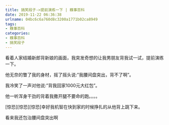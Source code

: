 ```yaml
---
title: 搞笑段子->提前演练一下 | 糗事百科
date: 2019-11-22 06:36:38
urlname: 04bc6c6a760d8c3200a1771b02ca8949
tags: 
- 糗事百科
categories:
- 糗事百科
- 搞笑段子
---
```

看着人家结婚新郎背新娘的画面，我突发奇想的让我男朋友背我试一试，提前演练一下。

他无奈的瞥了我的身材，摇了摇头说:”我腰间盘突出，背不了啊”。

我冷笑了一声对他说:”背我回家1000元大红包”。

他一听浑身干劲的背着我撒开腿不要命的跑。。。。

[惊恐][惊恐][惊恐]幸好我机智在快到家的时候挣扎的从他背上跳下来。

看来我还包治腰间盘突出啊


